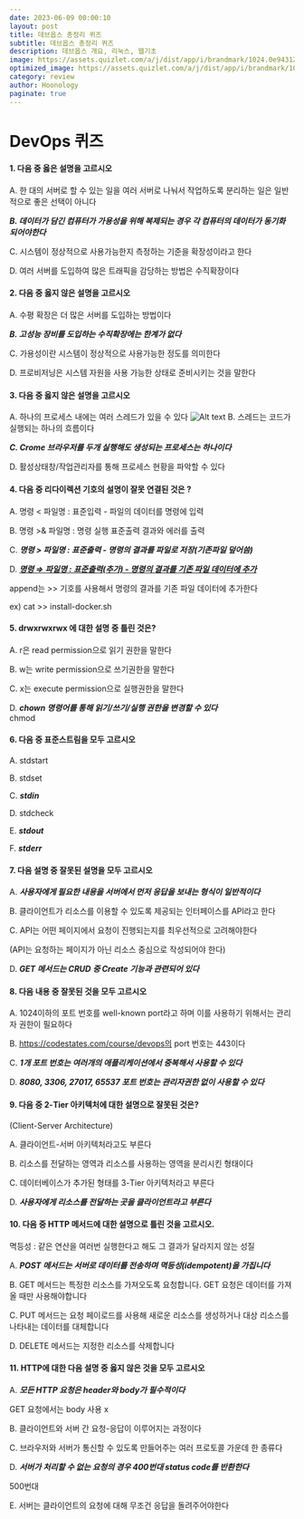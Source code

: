 ```yaml
---
date: 2023-06-09 00:00:10
layout: post
title: 데브옵스 총정리 퀴즈
subtitle: 데브옵스 총정리 퀴즈
description: 데브옵스 개요, 리눅스, 웹기초
image: https://assets.quizlet.com/a/j/dist/app/i/brandmark/1024.0e9431247202b7b.png
optimized_image: https://assets.quizlet.com/a/j/dist/app/i/brandmark/1024.0e9431247202b7b.png
category: review
author: Hoonology
paginate: true
---
```

# DevOps 퀴즈

#### 1. 다음 중 옳은 설명을 고르시오
A. 한 대의 서버로 할 수 있는 일을 여러 서버로 나눠서 작업하도록 분리하는 일은 일반적으로 좋은 선택이 아니다

***B. 데이터가 담긴 컴퓨터가 가용성을 위해 복제되는 경우 각 컴퓨터의 데이터가 동기화 되어야한다***

C. 시스템이 정상적으로 사용가능한지 측정하는 기준을 확장성이라고 한다

D. 여러 서버를 도입하여 많은 트래픽을 감당하는 방법은 수직확장이다

#### 2. 다음 중 옳지 않은 설명을 고르시오

A. 수평 확장은 더 많은 서버를 도입하는 방법이다

***B. 고성능 장비를 도입하는 수직확장에는 한계가 없다***

C. 가용성이란 시스템이 정상적으로 사용가능한 정도를 의미한다

D. 프로비저닝은 시스템 자원을 사용 가능한 상태로 준비시키는 것을 말한다
#### 3. 다음 중 옳지 않은 설명을 고르시오
A. 하나의 프로세스 내에는 여러 스레드가 있을 수 있다
![Alt text](https://gmlwjd9405.github.io/images/os-process-and-thread/thread.png)
B. 스레드는 코드가 실행되는 하나의 흐름이다

***C. Crome 브라우저를 두개 실행해도 생성되는 프로세스는 하나이다***

D. 활성상태창/작업관리자를 통해 프로세스 현황을 파악할 수 있다

#### 4. 다음 중 리다이렉션 기호의 설명이 잘못 연결된 것은 ?
A.
명령 < 파일명 : 표준입력 - 파일의 데이터를 명령에 입력


B.
명령 >& 파일명 : 명령 실행 표준출력 결과와 에러를 출력


C.
***명령 > 파일명 : 표준출력 - 명령의 결과를 파일로 저장(기존파일 덮어씀)***


D.
<u>***명령 ⇒ 파일명 : 표준출력(추가) - 명령의 결과를 기존 파일 데이터에 추가***</u>

append는 >> 기호를 사용해서 명령의 결과를 기존 파일 데이터에 추가한다

ex) cat >> install-docker.sh


#### 5. drwxrwxrwx 에 대한 설명 중 틀린 것은?

A.
r은 read permission으로 읽기 권한을 말한다


B.
w는 write permission으로 쓰기권한을 말한다


C.
x는 execute permission으로 실행권한을 말한다


D.
***chown 명령어를 통해 읽기/쓰기/실행 권한을 변경할 수 있다***  
  chmod
#### 6. 다음 중 표준스트림을 모두 고르시오

A.
stdstart


B.
stdset


C.
***stdin***


D.
stdcheck


E.
***stdout***


F.
***stderr***

#### 7. 다음 설명 중 잘못된 설명을 모두 고르시오

A.
***사용자에게 필요한 내용을 서버에서 먼저 응답을 보내는 형식이 일반적이다***


B.
클라이언트가 리소스를 이용할 수 있도록 제공되는 인터페이스를 API라고 한다


C.
API는 어떤 페이지에서 요청이 진행되는지를 최우선적으로 고려해야한다

(API는 요청하는 페이지가 아닌 리소스 중심으로 작성되어야 한다)


D.
***GET 메서드는 CRUD 중 Create 기능과 관련되어 있다***

#### 8. 다음 내용 중 잘못된 것을 모두 고르시오

A.
1024이하의 포트 번호를 well-known port라고 하며 이를 사용하기 위해서는 관리자 권한이 필요하다


B.
https://codestates.com/course/devops의 port 번호는 443이다


C.
***1개 포트 번호는 여러개의 애플리케이션에서 중복해서 사용할 수 있다***


D.
***8080, 3306, 27017, 65537 포트 번호는 관리자권한 없이 사용할 수 있다***

#### 9. 다음 중 2-Tier 아키텍처에 대한 설명으로 잘못된 것은?

(Client-Server Architecture)

A.
클라이언트-서버 아키텍처라고도 부른다


B.
리소스를 전달하는 영역과 리소스를 사용하는 영역을 분리시킨 형태이다


C.
데이터베이스가 추가된 형태를 3-Tier 아키텍처라고 부른다


D.
***사용자에게 리소스를 전달하는 곳을 클라이언트라고 부른다***

#### 10. 다음 중 HTTP 메서드에 대한 설명으로 틀린 것을 고르시오.

멱등성 : 같은 연산을 여러번 실행한다고 해도 그 결과가 달라지지 않는 성질


A.
***POST 메서드는 서버로 데이터를 전송하며 멱등성(idempotent)을 가집니다***


B.
GET 메서드는 특정한 리소스를 가져오도록 요청합니다. GET 요청은 데이터를 가져올 때만 사용해야합니다


C.
PUT 메서드는 요청 페이로드를 사용해 새로운 리소스를 생성하거나 대상 리소스를 나타내는 데이터를 대체합니다


D.
DELETE 메서드는 지정한 리소스를 삭제합니다

#### 11. HTTP에 대한 다음 설명 중 옳지 않은 것을 모두 고르시오
A.
***모든 HTTP 요청은 header와 body가 필수적이다***

GET 요청에서는 body 사용 x

B.
클라이언트와 서버 간 요청-응답이 이루어지는 과정이다


C.
브라우저와 서버가 통신할 수 있도록 만들어주는 여러 프로토콜 가운데 한 종류다


D.
***서버가 처리할 수 없는 요청의 경우 400번대 status code를 반환한다***

500번대 

E.
서버는 클라이언트의 요청에 대해 무조건 응답을 돌려주어야한다